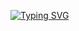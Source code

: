 [![Typing SVG](https://readme-typing-svg.demolab.com?font=&pause=1000&color=FFFFFF&background=0010FF00&width=585&lines=estudos+de+Linguagem+de+Programa%C3%A7%C3%A3o+do+IFSP++:%29)](https://git.io/typing-svg)
